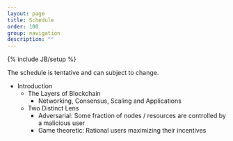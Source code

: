 ```yaml
---
layout: page
title: Schedule
order: 100
group: navigation
description: ""
---
```

{% include JB/setup %}

The schedule is tentative and can subject to change.


- Introduction
  - The Layers of Blockchain
    - Networking, Consensus, Scaling and Applications
  - Two Distinct Lens
    - Adversarial: Some fraction of nodes / resources are controlled by a malicious user
    - Game theoretic: Rational users maximizing their incentives

                            
